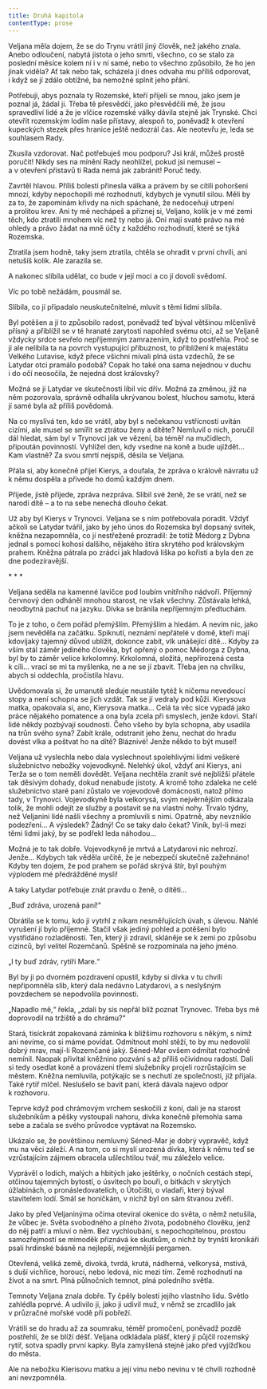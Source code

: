 ```yaml
---
title: Druhá kapitola
contentType: prose
---
```


  

Veljana měla dojem, že se do Trynu vrátil jiný člověk, než jakého znala. Anebo odloučení, nabytá jistota o jeho smrti, všechno, co se stalo za poslední měsíce kolem ní i v ní samé, nebo to všechno způsobilo, že ho jen jinak viděla? Ať tak nebo tak, scházela jí dnes odvaha mu příliš odporovat, i když se jí zdálo obtížné, ba nemožné splnit jeho přání.

Potřebuji, abys poznala ty Rozemské, kteří přijeli se mnou, jako jsem je poznal já, žádal ji. Třeba tě přesvědčí, jako přesvědčili mě, že jsou spravedliví lidé a že je vlčice rozemské války dávila stejně jak Trynské. Chci otevřít rozemským lodím naše přístavy, alespoň to, poněvadž k otevření kupeckých stezek přes hranice ještě nedozrál čas. Ale neotevřu je, leda se souhlasem Rady.

Zkusila vzdorovat. Nač potřebuješ mou podporu? Jsi král, můžeš prostě poručit! Nikdy ses na mínění Rady neohlížel, pokud jsi nemusel – a v otevření přístavů ti Rada nemá jak zabránit! Poruč tedy.

Zavrtěl hlavou. Příliš bolesti přinesla válka a právem by se cítili pohoršeni mnozí, kdyby nepochopili mé rozhodnutí, kdybych je vynutil silou. Měli by za to, že zapomínám křivdy na nich spáchané, že nedoceňuji utrpení a prolitou krev. Ani ty mě nechápeš a přiznej si, Veljano, kolik je v mé zemi těch, kdo ztratili mnohem víc než ty nebo já. Oni mají svaté právo na mé ohledy a právo žádat na mně účty z každého rozhodnutí, které se týká Rozemska.

Ztratila jsem hodně, taky jsem ztratila, chtěla se ohradit v první chvíli, ani netušíš kolik. Ale zarazila se.

A nakonec slíbila udělat, co bude v její moci a co jí dovolí svědomí.

Víc po tobě nežádám, pousmál se.

Slíbila, co jí připadalo neuskutečnitelné, mluvit s těmi lidmi slíbila.

Byl potěšen a jí to způsobilo radost, poněvadž teď býval většinou mlčenlivě přísný a přiblížil se v té hranaté zarytosti napohled svému otci, až se Veljaně vždycky srdce sevřelo nepříjemným zamrazením, když to postřehla. Proč se jí ale nelíbila ta na povrch vystupující příbuznost, to přiblížení k majestátu Velkého Lutavise, když přece všichni mívali plná ústa vzdechů, že se Latydar otci pramálo podobá? Copak ho také ona sama nejednou v duchu i do očí neosočila, že nejedná dost královsky?

Možná se jí Latydar ve skutečnosti líbil víc dřív. Možná za změnou, již na něm pozorovala, správně odhalila ukrývanou bolest, hluchou samotu, která jí samé byla až příliš povědomá.

Na co myslívá ten, kdo se vrátil, aby byl s nečekanou vstřícností uvítán cizími, ale musel se smířit se ztrátou ženy a dítěte? Nemluvil o nich, poručil dál hledat, sám byl v Trynovci jak ve vězení, ba téměř na mučidlech, připoután povinností. Vyhlížel den, kdy vsedne na koně a bude ujíždět… Kam vlastně? Za svou smrtí nejspíš, děsila se Veljana.

Přála si, aby konečně přijel Kierys, a doufala, že zpráva o králově návratu už k němu dospěla a přivede ho domů každým dnem.

Přijede, jistě přijede, zpráva nezpráva. Slíbil své ženě, že se vrátí, než se narodí dítě – a to na sebe nenechá dlouho čekat.

Už aby byl Kierys v Trynovci. Veljana se s ním potřebovala poradit. Vždyť ačkoli se Latydar tvářil, jako by jeho únos do Rozemska byl dopsaný svitek, kněžna nezapomněla, co jí nestřeženě prozradil: že totiž Médorg z Dybna jednal s pomocí kohosi dalšího, nějakého štíra skrytého pod královským prahem. Kněžna pátrala po zrádci jak hladová liška po kořisti a byla den ze dne podezíravější.

\* \* \*

  

Veljana seděla na kamenné lavičce pod loubím vnitřního nádvoří. Příjemný červnový den odháněl mnohou starost, ne však všechny. Zůstávala lehká, neodbytná pachuť na jazyku. Dívka se bránila nepříjemným předtuchám.

To je z toho, o čem pořád přemýšlím. Přemýšlím a hledám. A nevím nic, jako jsem nevěděla na začátku. Spiknutí, neznámí nepřátelé v domě, kteří mají kdovíjaký tajemný důvod ublížit, dokonce zabít, vlk unášející dítě… Kdyby za vším stál záměr jediného člověka, byť opřený o pomoc Médorga z Dybna, byl by to záměr velice krkolomný. Krkolomná, složitá, nepřirozená cesta k cíli… vrací se mi ta myšlenka, ne a ne se jí zbavit. Třeba jen na chvilku, abych si oddechla, pročistila hlavu.

Uvědomovala si, že umanutě sleduje neustále tytéž k ničemu nevedoucí stopy a není schopna se jich vzdát. Tak se jí vedraly pod kůži. Kierysova matka, opakovala si, ano, Kierysova matka… Celá ta věc sice vypadá jako práce nějakého pomatence a ona byla zcela při smyslech, jenže kdoví. Staří lidé někdy pozbývají soudnosti. Čeho všeho by byla schopna, aby usadila na trůn svého syna? Zabít krále, odstranit jeho ženu, nechat do hradu dovést vlka a poštvat ho na dítě? Bláznivé! Jenže někdo to být musel!

Veljana už vyslechla nebo dala vyslechnout spolehlivými lidmi veškeré služebnictvo nebožky vojevodkyně. Nelehký úkol, vždyť ani Kierys, ani Terža se o tom neměli dovědět. Veljana nechtěla zranit své nejbližší přátele tak děsivým dohady, dokud nenabude jistoty. A kromě toho zdaleka ne celé služebnictvo staré paní zůstalo ve vojevodově domácnosti, natož přímo tady, v Trynovci. Vojevodkyně byla velkorysá, svým nejvěrnějším odkázala tolik, že mohli odejít ze služby a postavit se na vlastní nohy. Trvalo týdny, než Veljanini lidé našli všechny a promluvili s nimi. Opatrně, aby nevzniklo podezření… A výsledek? Žádný! Co se taky dalo čekat? Viník, byl-li mezi těmi lidmi jaký, by se podřekl leda náhodou…

Možná je to tak dobře. Vojevodkyně je mrtvá a Latydarovi nic nehrozí. Jenže… Kdybych tak věděla určitě, že je nebezpečí skutečně zažehnáno! Kdyby ten dojem, že pod prahem se pořád skrývá štír, byl pouhým výplodem mé předrážděné mysli!

A taky Latydar potřebuje znát pravdu o ženě, o dítěti…

„Buď zdráva, urozená paní!“

Obrátila se k tomu, kdo ji vytrhl z nikam nesměřujících úvah, s úlevou. Náhlé vyrušení jí bylo příjemné. Stačil však jediný pohled a potěšení bylo vystřídáno rozladěností. Ten, který ji zdravil, skláněje se k zemi po způsobu cizinců, byl velitel Rozemčanů. Spěšně se rozpomínala na jeho jméno.

„I ty buď zdráv, rytíři Mare.“

Byl by ji po dvorném pozdravení opustil, kdyby si dívka v tu chvíli nepřipomněla slib, který dala nedávno Latydarovi, a s neslyšným povzdechem se nepodvolila povinnosti.

„Napadlo mě,“ řekla, „zdali by sis nepřál blíž poznat Trynovec. Třeba bys mě doprovodil na tržiště a do chrámu?“

Stará, tisíckrát zopakovaná záminka k bližšímu rozhovoru s někým, s nímž ani nevíme, co si máme povídat. Odmítnout mohl stěží, to by mu nedovolil dobrý mrav, mají-li Rozemčané jaký. Séned-Mar ovšem odmítat rozhodně nemínil. Naopak přivítal kněžnino pozvání s až příliš očividnou radostí. Dali si tedy osedlat koně a provázeni třemi služebníky projeli rozrůstajícím se městem. Kněžna nemluvila, potýkajíc se s nechutí ze společnosti, již přijala. Také rytíř mlčel. Neslušelo se bavit paní, která dávala najevo odpor k rozhovoru.

Teprve když pod chrámovým vrchem seskočili z koní, dali je na starost služebníkům a pěšky vystoupali nahoru, dívka konečně přemohla sama sebe a začala se svého průvodce vyptávat na Rozemsko.

Ukázalo se, že povětšinou nemluvný Séned-Mar je dobrý vypravěč, když mu na věci záleží. A na tom, co si myslí urozená dívka, která k němu teď se vzrůstajícím zájmem obracela ušlechtilou tvář, mu záleželo velice.

Vyprávěl o lodích, malých a hbitých jako ještěrky, o nočních cestách stepí, otčinou tajemných bytostí, o úsvitech po bouři, o bitkách v skrytých úžlabinách, o pronásledovatelích, o Útočišti, o vladaři, který býval stavitelem lodí. Smál se honičkám, v nichž byl on sám štvanou zvěří.

Jako by před Veljaninýma očima otevíral okenice do světa, o němž netušila, že vůbec je. Světa svobodného a plného života, podobného člověku, jenž do něj patří a mluví o něm. Bez vychloubání, s nepochopitelnou, prostou samozřejmostí se mimoděk přiznává ke skutkům, o nichž by trynští kronikáři psali hrdinské básně na nejlepší, nejjemnější pergamen.

Otevřená, veliká země, divoká, tvrdá, krutá, nádherná, velkorysá, mstivá, s duší vichřice, horoucí, nebo ledová, nic mezi tím. Země rozhodnutí na život a na smrt. Plná půlnočních temnot, plná poled­ního světla.

Temnoty Veljana znala dobře. Ty čpěly bolestí jejího vlastního lidu. Světlo zahlédla poprvé. A udivilo ji, jako ji udivil muž, v němž se zrcadlilo jak v průzračné mořské vodě při pobřeží.

Vrátili se do hradu až za soumraku, téměř promočení, poněvadž pozdě postřehli, že se blíží déšť. Veljana odkládala plášť, který jí půjčil rozemský rytíř, sotva spadly první kapky. Byla zamyšlená stejně jako před vyjížďkou do města.

Ale na nebožku Kierisovu matku a její vinu nebo nevinu v té chvíli rozhodně ani nevzpomněla.
